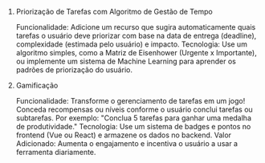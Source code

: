 1. Priorização de Tarefas com Algoritmo de Gestão de Tempo

    Funcionalidade: Adicione um recurso que sugira automaticamente quais tarefas o usuário deve priorizar com base na data de entrega (deadline), complexidade (estimada pelo usuário) e impacto.
    Tecnologia: Use um algoritmo simples, como a Matriz de Eisenhower (Urgente x Importante), ou implemente um sistema de Machine Learning para aprender os padrões de priorização do usuário.

2. Gamificação

    Funcionalidade: Transforme o gerenciamento de tarefas em um jogo! Conceda recompensas ou níveis conforme o usuário conclui tarefas ou subtarefas.
        Por exemplo: "Conclua 5 tarefas para ganhar uma medalha de produtividade."
    Tecnologia: Use um sistema de badges e pontos no frontend (Vue ou React) e armazene os dados no backend.
    Valor Adicionado: Aumenta o engajamento e incentiva o usuário a usar a ferramenta diariamente.